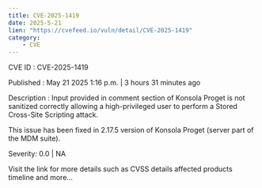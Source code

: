 ```yaml
---
title: CVE-2025-1419
date: 2025-5-21
lien: "https://cvefeed.io/vuln/detail/CVE-2025-1419"
category:
    - CVE
---
```


CVE ID : CVE-2025-1419

Published :  May 21
2025
1:16 p.m. | 3 hours
31 minutes ago

Description : Input provided in comment section of Konsola Proget is not sanitized correctly
allowing a high-privileged user to perform a Stored Cross-Site Scripting attack.


This issue has been fixed in 2.17.5 version of Konsola Proget (server part of the MDM suite).

Severity: 0.0 | NA

Visit the link for more details
such as CVSS details
affected products
timeline
and more...
